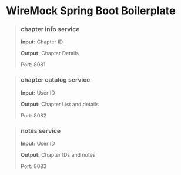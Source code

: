 # WireMock Spring Boot Boilerplate



> ### chapter info service
> **Input:** Chapter ID
> 
> **Output:** Chapter Details
>
> Port: 8081

> ### chapter catalog service
> **Input:** User ID
>
> **Output:** Chapter List and details
>
> Port: 8082


> ### notes service
> **Input:** User ID
> 
> **Output:** Chapter IDs and notes
>
> Port: 8083
